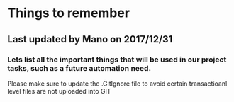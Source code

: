 # Things to remember
## Last updated by Mano on 2017/12/31

### Lets list all the important things that will be used in our project tasks, such as a future automation need.

Please make sure to update the .GitIgnore file to avoid certain transactioanl level files are not uploaded into GIT  
